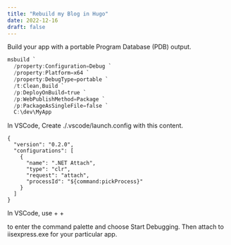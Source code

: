 ```yaml
---
title: "Rebuild my Blog in Hugo"
date: 2022-12-16
draft: false
---
```


Build your app with a portable Program Database (PDB) output.

```powershell
msbuild `
  /property:Configuration=Debug `
  /property:Platform=x64 `
  /property:DebugType=portable `
  /t:Clean,Build `
  /p:DeployOnBuild=true `
  /p:WebPublishMethod=Package `
  /p:PackageAsSingleFile=false `
  C:\dev\MyApp
```

In VSCode, Create ./.vscode/launch.config with this content.
```
{
  "version": "0.2.0",
  "configurations": [
    {
      "name": ".NET Attach",
      "type": "clr",
      "request": "attach",
      "processId": "${command:pickProcess}"
    }
  ]
}
```

In VSCode, use <CTRL> + <SHIFT> + <P> to enter the command palette and choose Start Debugging. Then attach to iisexpress.exe for your particular app.